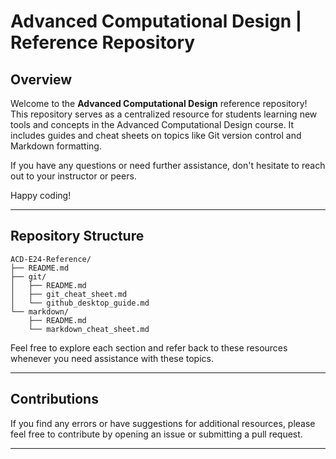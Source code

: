# Advanced Computational Design | Reference Repository

## Overview

Welcome to the **Advanced Computational Design** reference repository! This repository serves as a centralized resource for students learning new tools and concepts in the Advanced Computational Design course. It includes guides and cheat sheets on topics like Git version control and Markdown formatting.

If you have any questions or need further assistance, don't hesitate to reach out to your instructor or peers.

Happy coding!

---

## Repository Structure

```
ACD-E24-Reference/
├── README.md
├── git/
│   ├── README.md
│   ├── git_cheat_sheet.md
│   └── github_desktop_guide.md
└── markdown/
    ├── README.md
    └── markdown_cheat_sheet.md
```

Feel free to explore each section and refer back to these resources whenever you need assistance with these topics.

---

## Contributions

If you find any errors or have suggestions for additional resources, please feel free to contribute by opening an issue or submitting a pull request.

---